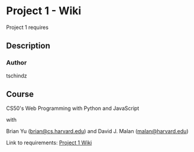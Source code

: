 # Project 1 - Wiki

Project 1 requires 

## Description



### Author
tschindz


## Course

CS50's Web Programming with Python and JavaScript

with

Brian Yu (brian@cs.harvard.edu) and 
David J. Malan (malan@harvard.edu)

Link to requirements: [Project 1 Wiki]()



